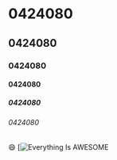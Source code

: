 # 0424080 
## 0424080
### 0424080
#### 0424080
##### 0424080
###### 0424080

:smile:
[![Everything Is AWESOME](https://www.google.com.tw/search?q=%E5%9C%96%E7%89%87&rlz=1C1KMZB_enTW572TW572&source=lnms&tbm=isch&sa=X&ved=0ahUKEwjorKyj3qPWAhXKkZQKHVveAL0Q_AUICigB&biw=1280&bih=845#imgrc=v74Fla7Y2BzN7M: "Everything Is AWESOME")
